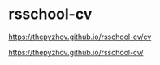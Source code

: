 # rsschool-cv

https://thepyzhov.github.io/rsschool-cv/cv

https://thepyzhov.github.io/rsschool-cv/

